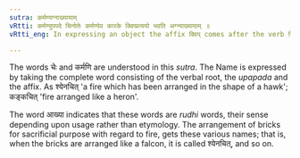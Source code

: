 ```yaml
---
sutra: कर्मण्यग्नाख्यायाम्
vRtti: कर्मण्युपपदे चिनोतेः कर्मण्येव कारके क्विप्प्रत्ययो भवति अग्न्याख्यायाम् ॥
vRtti_eng: In expressing an object the affix क्विप् comes after the verb चि \"to collect\" with the sense of past time, when in composition with a word in the accusative case, provided the word so formed is the name of fire.

---
```

The words चेः and कर्मणि are understood in this _sutra_. The Name is expressed by taking the complete word consisting of the verbal root, the _upapada_ and the affix. As श्येनचित् 'a fire which has been arranged in the shape of a hawk'; कङ्कचित् 'fire arranged like a heron'.

The word आख्या indicates that these words are _rudhi_ words, their sense depending upon usage rather than etymology. The arrangement of bricks for sacrificial purpose with regard to fire, gets these various names; that is, when the bricks are arranged like a falcon, it is called श्येनचित्, and so on.